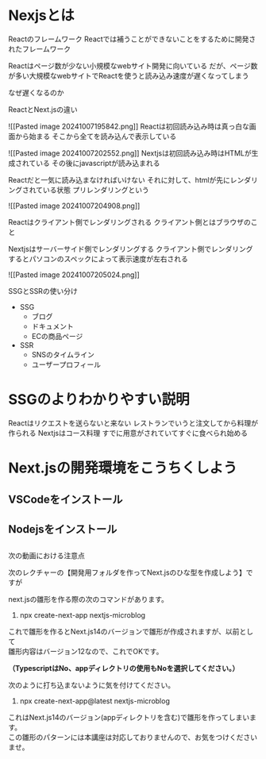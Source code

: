 # Nexjsとは
Reactのフレームワーク
Reactでは補うことができないことをするために開発されたフレームワーク

Reactはページ数が少ない小規模なwebサイト開発に向いている
だが、ページ数が多い大規模なwebサイトでReactを使うと読み込み速度が遅くなってしまう

なぜ遅くなるのか

ReactとNext.jsの違い

![[Pasted image 20241007195842.png]]
Reactは初回読み込み時は真っ白な画面から始まる
そこから全てを読み込んで表示している

![[Pasted image 20241007202552.png]]
Nextjsは初回読み込み時はHTMLが生成されている
その後にjavascriptが読み込まれる

Reactだと一気に読み込まなければいけない
それに対して、htmlが先にレンダリングされている状態
プリレンダリングという

![[Pasted image 20241007204908.png]]

Reactはクライアント側でレンダリングされる
クライアント側とはブラウザのこと

Nextjsはサーバーサイド側でレンダリングする
クライアント側でレンダリングするとパソコンのスペックによって表示速度が左右される

![[Pasted image 20241007205024.png]]

SSGとSSRの使い分け
- SSG
	- ブログ
	- ドキュメント
	- ECの商品ページ
- SSR
	- SNSのタイムライン
	- ユーザープロフィール

# SSGのよりわかりやすい説明
Reactはリクエストを送らないと来ない
レストランでいうと注文してから料理が作られる
Nextjsはコース料理
すでに用意がされていてすぐに食べられ始める

# Next.jsの開発環境をこうちくしよう
## VSCodeをインストール
## Nodejsをインストール
## 
次の動画における注意点

次のレクチャーの【開発用フォルダを作ってNext.jsのひな型を作成しよう】ですが

next.jsの雛形を作る際の次のコマンドがあります。

1. npx create-next-app nextjs-microblog

これで雛形を作るとNext.js14のバージョンで雛形が作成されますが、以前として  
雛形内容はバージョン12なので、これでOKです。

**（TypescriptはNo、appディレクトリの使用もNoを選択してください。）**

  

次のように打ち込まないように気を付けてください。

1. npx create-next-app@latest nextjs-microblog

これはNext.js14のバージョン(appディレクトリを含む)で雛形を作ってしまいます。  
この雛形のパターンには本講座は対応しておりませんので、お気をつけくださいませ。